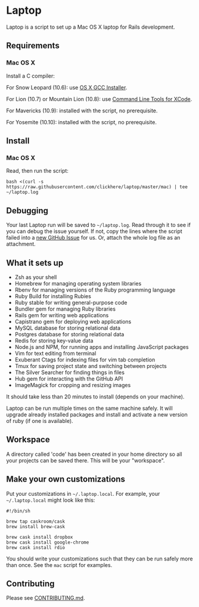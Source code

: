 Laptop
======

Laptop is a script to set up a Mac OS X laptop for Rails development.

Requirements
------------

### Mac OS X

Install a C compiler:

For Snow Leopard (10.6): use [OS X GCC
Installer](https://github.com/kennethreitz/osx-gcc-installer/).

For Lion (10.7) or Mountain Lion (10.8): use [Command Line Tools for
XCode](https://developer.apple.com/downloads/index.action).

For Mavericks (10.9): installed with the script, no prerequisite.

For Yosemite (10.10): installed with the script, no prerequisite.

Install
-------

### Mac OS X

Read, then run the script:

    bash <(curl -s https://raw.githubusercontent.com/clickhere/laptop/master/mac) | tee ~/laptop.log

Debugging
---------

Your last Laptop run will be saved to `~/laptop.log`. Read through it to see if
you can debug the issue yourself. If not, copy the lines where the script
failed into a [new GitHub
Issue](https://github.com/clickhere/laptop/issues/new) for us. Or, attach the
whole log file as an attachment.

What it sets up
---------------

* Zsh as your shell
* Homebrew for managing operating system libraries
* Rbenv for managing versions of the Ruby programming language
* Ruby Build for installing Rubies
* Ruby stable for writing general-purpose code
* Bundler gem for managing Ruby libraries
* Rails gem for writing web applications
* Capistrano gem for deploying web applications
* MySQL database for storing relational data
* Postgres database for storing relational data
* Redis for storing key-value data
* Node.js and NPM, for running apps and installing JavaScript packages
* Vim for text editing from terminal
* Exuberant Ctags for indexing files for vim tab completion
* Tmux for saving project state and switching between projects
* The Silver Searcher for finding things in files
* Hub gem for interacting with the GitHub API
* ImageMagick for cropping and resizing images

It should take less than 20 minutes to install (depends on your machine).

Laptop can be run multiple times on the same machine safely. It will upgrade
already installed packages and install and activate a new version of ruby (if
one is available).

Workspace
---------

A directory called 'code' has been created in your home directory so all your
projects can be saved there. This will be your "workspace".

Make your own customizations
----------------------------

Put your customizations in `~/.laptop.local`. For example, your
`~/.laptop.local` might look like this:

    #!/bin/sh

    brew tap caskroom/cask
    brew install brew-cask

    brew cask install dropbox
    brew cask install google-chrome
    brew cask install rdio

You should write your customizations such that they can be run safely more than
once. See the `mac` script for examples.

Contributing
------------

Please see [CONTRIBUTING.md](https://github.com/clickhere/laptop/blob/master/CONTRIBUTING.md).
